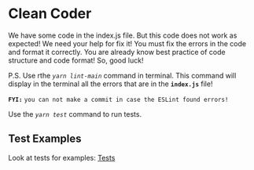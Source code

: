 # Clean Coder

We have some code in the index.js file. But this code does not work as expected! We need your help for fix it! You must fix the errors in the code and format it correctly.
You are already know best practice of code structure and code format! So, good luck!

P.S. Use rthe *`yarn lint-main`* command in terminal. This command will display in the terminal all the errors that are in the **`index.js`** file!

**`FYI:`** `you can not make a commit in case the ESLint found errors!`

Use the *`yarn test`* command to run tests.

## Test Examples

Look at tests for examples:
[Tests](__tests__/index.spec.js)

<!-- Don't forget about labels. Example: -->
<!-- /label level::elementary -->
<!-- /label js::basics -->
